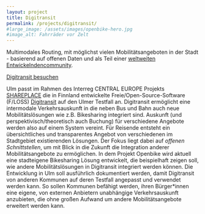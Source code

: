 ```yaml
---
layout: project
title: Digitransit
permalink: /projects/digitransit/
#large_image: /assets/images/openbike-hero.jpg
#image_alt: Fahrräder vor Zelt
---
```


Multimodales Routing, mit möglichst vielen Mobilitätsangeboten in der Stadt - basierend auf offenen Daten und als Teil einer [weltweiten Entwickelndencommunity](https://github.com/hsldevcom/digitransit-ui).

<a class="usa-button" href="https://digitransit.im.verschwoerhaus.de">Digitransit besuchen</a>

Ulm passt im Rahmen des Interreg CENTRAL EUROPE Projekts [SHAREPLACE](https://www.ulm.de/leben-in-ulm/digitale-stadt/eu-projekt-shareplace-seit-2017) die in Finnland entwickelte Freie/Open-Source-Software (F/LOSS) [Digitransit](https://digitransit.fi) auf den Ulmer Testfall an. Digitransit ermöglicht eine intermodale Verkehrsauskunft in die neben Bus und Bahn auch neue Mobilitätslösungen wie z.B. Bikesharing integriert sind. Auskunft (und perspektivisch/theoretisch auch Buchung) für verschiedene Angebote werden also auf einem System vereint. Für Reisende entsteht ein übersichtliches und transparentes Angebot von verschiedenen im Stadtgebiet existierenden Lösungen. Der Fokus liegt dabei auf *offenen Schnittstellen*, um mit Blick in die Zukunft die Integration anderer Mobilitätsangebote zu ermöglichen. In dem Projekt Openbike wird aktuell eine stadteigene Bikesharing Lösung entwickelt, die beispielhaft zeigen soll, wie andere Mobilitätslösungen in Digitransit integriert werden können. Die Entwicklung in Ulm soll ausführlich dokumentiert werden, damit Digitransit von anderen Kommunen auf deren Testfall angepasst und verwendet werden kann. So sollen Kommunen befähigt werden, ihren Bürger\*innen eine eigene, von externen Anbietern unabhängige Verkehrsauskunft anzubieten, die ohne großen Aufwand um andere Mobilitätsangebote erweitert werden kann.
